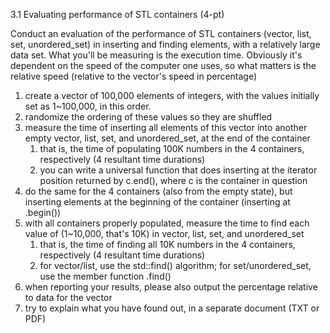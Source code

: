 3.1 Evaluating performance of STL containers (4-pt)

Conduct an evaluation of the performance of STL containers (vector, list, set, unordered_set) in inserting and finding elements, with a relatively large data set. What you'll be measuring is the execution time. Obviously it's dependent on the speed of the computer one uses, so what matters is the relative speed (relative to the vector's speed in percentage)

1. create a vector of 100,000 elements of integers, with the values initially set as 1~100,000, in this order.
2. randomize the ordering of these values so they are shuffled
3. measure the time of inserting all elements of this vector into another empty vector, list, set, and unordered_set, at the end of the container
   1. that is, the time of populating 100K numbers in the 4 containers, respectively (4 resultant time durations)
   2. you can write a universal function that does inserting at the iterator position returned by c.end(), where c is the container in question
4. do the same for the 4 containers (also from the empty state), but inserting elements at the beginning of the container (inserting at .begin())
5. with all containers properly populated, measure the time to find each value of (1~10,000, that's 10K) in vector, list, set, and unordered_set
    1. that is, the time of finding all 10K numbers in the 4 containers, respectively (4 resultant time durations)
    2. for vector/list, use the std::find() algorithm;  for set/unordered_set, use the member function .find()
6. when reporting your results, please also output the percentage relative to data for the vector
7. try to explain what you have found out, in a separate document (TXT or PDF)
